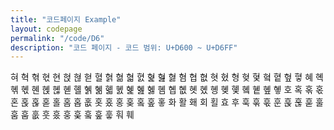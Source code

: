 ```yaml
---
title: "코드페이지 Example"
layout: codepage
permalink: "/code/D6"
description: "코드 페이지 - 코드 범위: U+D600 ~ U+D6FF"
---
```


<span class="character">혀</span>
<span class="character">혁</span>
<span class="character">혂</span>
<span class="character">혃</span>
<span class="character">현</span>
<span class="character">혅</span>
<span class="character">혆</span>
<span class="character">혇</span>
<span class="character">혈</span>
<span class="character">혉</span>
<span class="character">혊</span>
<span class="character">혋</span>
<span class="character">혌</span>
<span class="character">혍</span>
<span class="character">혎</span>
<span class="character">혏</span>
<span class="character">혐</span>
<span class="character">협</span>
<span class="character">혒</span>
<span class="character">혓</span>
<span class="character">혔</span>
<span class="character">형</span>
<span class="character">혖</span>
<span class="character">혗</span>
<span class="character">혘</span>
<span class="character">혙</span>
<span class="character">혚</span>
<span class="character">혛</span>
<span class="character">혜</span>
<span class="character">혝</span>
<span class="character">혞</span>
<span class="character">혟</span>
<span class="character">혠</span>
<span class="character">혡</span>
<span class="character">혢</span>
<span class="character">혣</span>
<span class="character">혤</span>
<span class="character">혥</span>
<span class="character">혦</span>
<span class="character">혧</span>
<span class="character">혨</span>
<span class="character">혩</span>
<span class="character">혪</span>
<span class="character">혫</span>
<span class="character">혬</span>
<span class="character">혭</span>
<span class="character">혮</span>
<span class="character">혯</span>
<span class="character">혰</span>
<span class="character">혱</span>
<span class="character">혲</span>
<span class="character">혳</span>
<span class="character">혴</span>
<span class="character">혵</span>
<span class="character">혶</span>
<span class="character">혷</span>
<span class="character">호</span>
<span class="character">혹</span>
<span class="character">혺</span>
<span class="character">혻</span>
<span class="character">혼</span>
<span class="character">혽</span>
<span class="character">혾</span>
<span class="character">혿</span>
<span class="character">홀</span>
<span class="code tofu"></span>
<span class="code tofu"></span>
<span class="code tofu"></span>
<span class="code tofu"></span>
<span class="code tofu"></span>
<span class="code tofu"></span>
<span class="code tofu"></span>
<span class="character">홈</span>
<span class="character">홉</span>
<span class="character">홊</span>
<span class="character">홋</span>
<span class="character">홌</span>
<span class="character">홍</span>
<span class="character">홎</span>
<span class="code tofu"></span>
<span class="character">홐</span>
<span class="code tofu"></span>
<span class="character">홒</span>
<span class="character">홓</span>
<span class="character">화</span>
<span class="code tofu"></span>
<span class="code tofu"></span>
<span class="code tofu"></span>
<span class="code tofu"></span>
<span class="code tofu"></span>
<span class="code tofu"></span>
<span class="code tofu"></span>
<span class="character">활</span>
<span class="code tofu"></span>
<span class="code tofu"></span>
<span class="code tofu"></span>
<span class="code tofu"></span>
<span class="code tofu"></span>
<span class="code tofu"></span>
<span class="code tofu"></span>
<span class="code tofu"></span>
<span class="code tofu"></span>
<span class="code tofu"></span>
<span class="code tofu"></span>
<span class="code tofu"></span>
<span class="code tofu"></span>
<span class="code tofu"></span>
<span class="code tofu"></span>
<span class="code tofu"></span>
<span class="code tofu"></span>
<span class="code tofu"></span>
<span class="code tofu"></span>
<span class="character">홰</span>
<span class="code tofu"></span>
<span class="code tofu"></span>
<span class="code tofu"></span>
<span class="code tofu"></span>
<span class="code tofu"></span>
<span class="code tofu"></span>
<span class="code tofu"></span>
<span class="code tofu"></span>
<span class="code tofu"></span>
<span class="code tofu"></span>
<span class="code tofu"></span>
<span class="code tofu"></span>
<span class="code tofu"></span>
<span class="code tofu"></span>
<span class="code tofu"></span>
<span class="code tofu"></span>
<span class="code tofu"></span>
<span class="code tofu"></span>
<span class="code tofu"></span>
<span class="code tofu"></span>
<span class="code tofu"></span>
<span class="code tofu"></span>
<span class="code tofu"></span>
<span class="code tofu"></span>
<span class="code tofu"></span>
<span class="code tofu"></span>
<span class="code tofu"></span>
<span class="character">회</span>
<span class="code tofu"></span>
<span class="code tofu"></span>
<span class="code tofu"></span>
<span class="code tofu"></span>
<span class="code tofu"></span>
<span class="code tofu"></span>
<span class="code tofu"></span>
<span class="character">횔</span>
<span class="code tofu"></span>
<span class="code tofu"></span>
<span class="code tofu"></span>
<span class="code tofu"></span>
<span class="code tofu"></span>
<span class="code tofu"></span>
<span class="code tofu"></span>
<span class="code tofu"></span>
<span class="code tofu"></span>
<span class="code tofu"></span>
<span class="code tofu"></span>
<span class="code tofu"></span>
<span class="code tofu"></span>
<span class="code tofu"></span>
<span class="code tofu"></span>
<span class="code tofu"></span>
<span class="code tofu"></span>
<span class="code tofu"></span>
<span class="code tofu"></span>
<span class="character">효</span>
<span class="code tofu"></span>
<span class="code tofu"></span>
<span class="code tofu"></span>
<span class="code tofu"></span>
<span class="code tofu"></span>
<span class="code tofu"></span>
<span class="code tofu"></span>
<span class="code tofu"></span>
<span class="code tofu"></span>
<span class="code tofu"></span>
<span class="code tofu"></span>
<span class="code tofu"></span>
<span class="code tofu"></span>
<span class="code tofu"></span>
<span class="code tofu"></span>
<span class="code tofu"></span>
<span class="code tofu"></span>
<span class="code tofu"></span>
<span class="code tofu"></span>
<span class="code tofu"></span>
<span class="code tofu"></span>
<span class="code tofu"></span>
<span class="code tofu"></span>
<span class="code tofu"></span>
<span class="code tofu"></span>
<span class="code tofu"></span>
<span class="code tofu"></span>
<span class="character">후</span>
<span class="character">훅</span>
<span class="character">훆</span>
<span class="character">훇</span>
<span class="character">훈</span>
<span class="character">훉</span>
<span class="character">훊</span>
<span class="character">훋</span>
<span class="character">훌</span>
<span class="code tofu"></span>
<span class="code tofu"></span>
<span class="code tofu"></span>
<span class="code tofu"></span>
<span class="code tofu"></span>
<span class="code tofu"></span>
<span class="code tofu"></span>
<span class="character">훔</span>
<span class="character">훕</span>
<span class="character">훖</span>
<span class="character">훗</span>
<span class="character">훘</span>
<span class="character">훙</span>
<span class="character">훚</span>
<span class="code tofu"></span>
<span class="character">훜</span>
<span class="code tofu"></span>
<span class="character">훞</span>
<span class="character">훟</span>
<span class="character">훠</span>
<span class="code tofu"></span>
<span class="code tofu"></span>
<span class="code tofu"></span>
<span class="code tofu"></span>
<span class="code tofu"></span>
<span class="code tofu"></span>
<span class="code tofu"></span>
<span class="code tofu"></span>
<span class="code tofu"></span>
<span class="code tofu"></span>
<span class="code tofu"></span>
<span class="code tofu"></span>
<span class="code tofu"></span>
<span class="code tofu"></span>
<span class="code tofu"></span>
<span class="code tofu"></span>
<span class="code tofu"></span>
<span class="code tofu"></span>
<span class="code tofu"></span>
<span class="code tofu"></span>
<span class="code tofu"></span>
<span class="code tofu"></span>
<span class="code tofu"></span>
<span class="code tofu"></span>
<span class="code tofu"></span>
<span class="code tofu"></span>
<span class="code tofu"></span>
<span class="character">훼</span>
<span class="code tofu"></span>
<span class="code tofu"></span>
<span class="code tofu"></span>